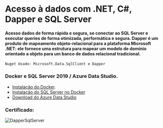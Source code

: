# Acesso à dados com .NET, C#, Dapper e SQL Server
#### Acesso dados de forma rápida e segura, se conectar ao SQL Server e executar queries de forma otimizada, performática e segura. Dapper é um produto de mapeamento objeto-relacional para a plataforma Microsoft .NET: ele fornece uma estrutura para mapear um modelo de domínio orientado a objeto para um banco de dados relacional tradicional.
``` Nuget Usado: Microsoft.Data.SqlClient e Dapper ```

### Docker e SQL Server 2019 / Azure Data Studio.

* [Instalação do Docker](https://balta.io/blog/docker-instalacao-configuracao-e-primeiros-passos?utm_source=github&utm_medium=2805-repo&utm_campaign=readme).
* [Instalação do SQL Server no Docker](https://balta.io/blog/sql-server-docker?utm_source=github&utm_medium=2805-repo&utm_campaign=readme)
* [Download do Azure Data Studio](https://docs.microsoft.com/pt-br/sql/azure-data-studio/download-azure-data-studio?view=sql-server-ver15)

### Certificado: 

![DapperSqlServer](https://user-images.githubusercontent.com/77933748/229583321-2c7edeee-ffa0-45b0-8500-3d320c3df346.png)
